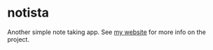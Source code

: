 # notista
Another simple note taking app. 
See [my website](amanikiruga.github.com/software/notista) for more info on the project. 
